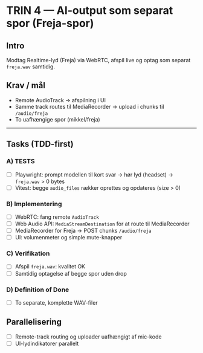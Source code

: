 # TRIN 4 — AI-output som separat spor (Freja-spor)

## Intro
Modtag Realtime-lyd (Freja) via WebRTC, afspil live og optag som separat `freja.wav` samtidig.

## Krav / mål
- Remote AudioTrack → afspilning i UI
- Samme track routes til MediaRecorder → upload i chunks til `/audio/freja`
- To uafhængige spor (mikkel/freja)

---

## Tasks (TDD-first)

### A) TESTS
- [ ] Playwright: prompt modellen til kort svar → hør lyd (headset) → `freja.wav` > 0 bytes
- [ ] Vitest: begge `audio_files` rækker oprettes og opdateres (size > 0)

### B) Implementering
- [ ] WebRTC: fang remote `AudioTrack`
- [ ] Web Audio API: `MediaStreamDestination` for at route til MediaRecorder
- [ ] MediaRecorder for Freja → POST chunks `/audio/freja`
- [ ] UI: volumenmeter og simple mute-knapper

### C) Verifikation
- [ ] Afspil `freja.wav`: kvalitet OK
- [ ] Samtidig optagelse af begge spor uden drop

### D) Definition of Done
- [ ] To separate, komplette WAV-filer

## Parallelisering
- [ ] Remote-track routing og uploader uafhængigt af mic-kode
- [ ] UI-lydindikatorer parallelt
